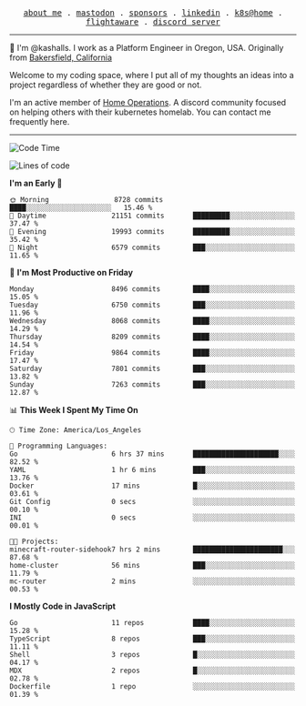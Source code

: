 <p align="center">
  <samp>
    <a href="https://jordanjones.org/">about me</a> .
    <a rel="me" href="https://mastodon.social/@kashall">mastodon</a> .
    <a href="https://github.com/sponsors/kashalls">sponsors</a> .
    <a href="https://linkedin.com/in/jordpjones">linkedin</a> .
    <a href="https://github.com/kashalls/home-cluster">k8s@home</a> .
    <a href="https://flightaware.com/adsb/stats/user/kashalls">flightaware</a> .
    <a href="https://discord.gg/V2WrCfqba9">discord server</a>
  </samp>
</p>

----------------------------------------------------------------

:wave: I'm @kashalls. I work as a Platform Engineer in Oregon, USA. Originally from [Bakersfield, California](https://maps.app.goo.gl/QQMtywTWghpXB6Tu6)

Welcome to my coding space, where I put all of my thoughts an ideas into a project regardless of whether they are good or not.

I'm an active member of [Home Operations](https://discord.gg/home-operations). A discord community focused on helping others with their kubernetes homelab. You can contact me frequently here.

----------------------------------------------------------------
<!--START_SECTION:waka-->
![Code Time](http://img.shields.io/badge/Code%20Time-2%2C390%20hrs%2026%20mins-blue)

![Lines of code](https://img.shields.io/badge/From%20Hello%20World%20I%27ve%20Written-10.7%20million%20lines%20of%20code-blue)

**I'm an Early 🐤** 

```text
🌞 Morning                8728 commits        ████░░░░░░░░░░░░░░░░░░░░░   15.46 % 
🌆 Daytime                21151 commits       █████████░░░░░░░░░░░░░░░░   37.47 % 
🌃 Evening                19993 commits       █████████░░░░░░░░░░░░░░░░   35.42 % 
🌙 Night                  6579 commits        ███░░░░░░░░░░░░░░░░░░░░░░   11.65 % 
```
📅 **I'm Most Productive on Friday** 

```text
Monday                   8496 commits        ████░░░░░░░░░░░░░░░░░░░░░   15.05 % 
Tuesday                  6750 commits        ███░░░░░░░░░░░░░░░░░░░░░░   11.96 % 
Wednesday                8068 commits        ████░░░░░░░░░░░░░░░░░░░░░   14.29 % 
Thursday                 8209 commits        ████░░░░░░░░░░░░░░░░░░░░░   14.54 % 
Friday                   9864 commits        ████░░░░░░░░░░░░░░░░░░░░░   17.47 % 
Saturday                 7801 commits        ███░░░░░░░░░░░░░░░░░░░░░░   13.82 % 
Sunday                   7263 commits        ███░░░░░░░░░░░░░░░░░░░░░░   12.87 % 
```


📊 **This Week I Spent My Time On** 

```text
🕑︎ Time Zone: America/Los_Angeles

💬 Programming Languages: 
Go                       6 hrs 37 mins       █████████████████████░░░░   82.52 % 
YAML                     1 hr 6 mins         ███░░░░░░░░░░░░░░░░░░░░░░   13.76 % 
Docker                   17 mins             █░░░░░░░░░░░░░░░░░░░░░░░░   03.61 % 
Git Config               0 secs              ░░░░░░░░░░░░░░░░░░░░░░░░░   00.10 % 
INI                      0 secs              ░░░░░░░░░░░░░░░░░░░░░░░░░   00.01 % 

🐱‍💻 Projects: 
minecraft-router-sidehook7 hrs 2 mins        ██████████████████████░░░   87.68 % 
home-cluster             56 mins             ███░░░░░░░░░░░░░░░░░░░░░░   11.79 % 
mc-router                2 mins              ░░░░░░░░░░░░░░░░░░░░░░░░░   00.53 % 
```

**I Mostly Code in JavaScript** 

```text
Go                       11 repos            ████░░░░░░░░░░░░░░░░░░░░░   15.28 % 
TypeScript               8 repos             ███░░░░░░░░░░░░░░░░░░░░░░   11.11 % 
Shell                    3 repos             █░░░░░░░░░░░░░░░░░░░░░░░░   04.17 % 
MDX                      2 repos             █░░░░░░░░░░░░░░░░░░░░░░░░   02.78 % 
Dockerfile               1 repo              ░░░░░░░░░░░░░░░░░░░░░░░░░   01.39 % 
```




<!--END_SECTION:waka-->
